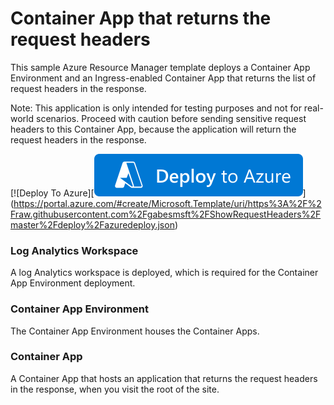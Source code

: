 # Container App that returns the request headers
This sample Azure Resource Manager template deploys a Container App Environment and an Ingress-enabled Container App that returns the list of request headers in the response.

Note: This application is only intended for testing purposes and not for real-world scenarios. Proceed with caution before sending sensitive request headers to this Container App, because the application will return the request headers in the response.

[![Deploy To Azure][![Deploy To Azure](https://raw.githubusercontent.com/Azure/azure-quickstart-templates/master/1-CONTRIBUTION-GUIDE/images/deploytoazure.svg?sanitize=true)]
(https://portal.azure.com/#create/Microsoft.Template/uri/https%3A%2F%2Fraw.githubusercontent.com%2Fgabesmsft%2FShowRequestHeaders%2Fmaster%2Fdeploy%2Fazuredeploy.json) 

### Log Analytics Workspace

A log Analytics workspace is deployed, which is required for the Container App Environment deployment.

### Container App Environment

The Container App Environment houses the Container Apps.

### Container App

A Container App that hosts an application that returns the request headers in the response, when you visit the root of the site.
